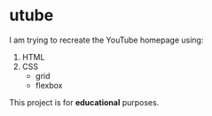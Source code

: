 # utube

I am trying to recreate the YouTube homepage using:

1. HTML
2. CSS 
    * grid
    * flexbox

This project is for **educational** purposes.